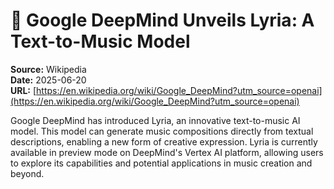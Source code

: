 # 📰 Google DeepMind Unveils Lyria: A Text-to-Music Model

**Source:** Wikipedia  
**Date:** 2025-06-20  
**URL:** [https://en.wikipedia.org/wiki/Google_DeepMind?utm_source=openai](https://en.wikipedia.org/wiki/Google_DeepMind?utm_source=openai)

Google DeepMind has introduced Lyria, an innovative text-to-music AI model. This model can generate music compositions directly from textual descriptions, enabling a new form of creative expression. Lyria is currently available in preview mode on DeepMind's Vertex AI platform, allowing users to explore its capabilities and potential applications in music creation and beyond.
